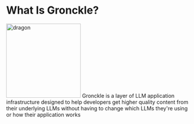 # What Is Gronckle?
<img src="https://static.wikia.nocookie.net/howtotrainyourdragon/images/b/b8/HTTYD_Gronckle.png/revision/latest?cb=20171031142609" width="200" height="200" alt="dragon">
Gronckle is a layer of LLM application infrastructure designed to help developers get higher quality content from their underlying LLMs without having to change which LLMs they're using or how their application works
